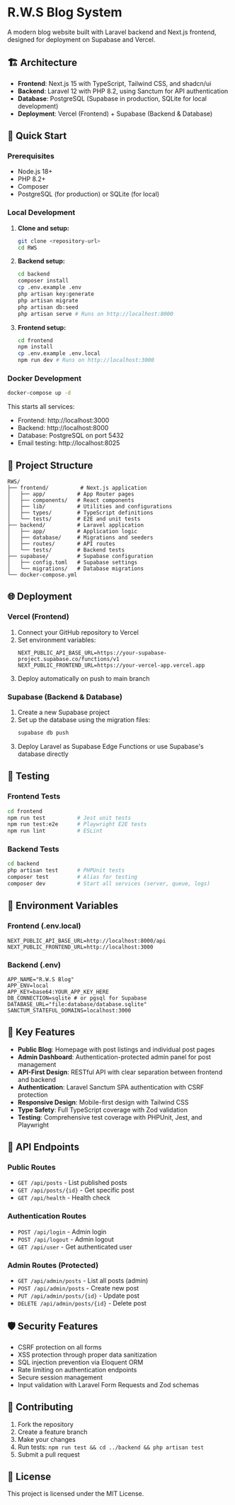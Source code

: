 # R.W.S Blog System

A modern blog website built with Laravel backend and Next.js frontend, designed for deployment on Supabase and Vercel.

## 🏗️ Architecture

- **Frontend**: Next.js 15 with TypeScript, Tailwind CSS, and shadcn/ui
- **Backend**: Laravel 12 with PHP 8.2, using Sanctum for API authentication
- **Database**: PostgreSQL (Supabase in production, SQLite for local development)
- **Deployment**: Vercel (Frontend) + Supabase (Backend & Database)

## 🚀 Quick Start

### Prerequisites

- Node.js 18+ 
- PHP 8.2+
- Composer
- PostgreSQL (for production) or SQLite (for local)

### Local Development

1. **Clone and setup:**
   ```bash
   git clone <repository-url>
   cd RWS
   ```

2. **Backend setup:**
   ```bash
   cd backend
   composer install
   cp .env.example .env
   php artisan key:generate
   php artisan migrate
   php artisan db:seed
   php artisan serve # Runs on http://localhost:8000
   ```

3. **Frontend setup:**
   ```bash
   cd frontend
   npm install
   cp .env.example .env.local
   npm run dev # Runs on http://localhost:3000
   ```

### Docker Development

```bash
docker-compose up -d
```

This starts all services:
- Frontend: http://localhost:3000
- Backend: http://localhost:8000
- Database: PostgreSQL on port 5432
- Email testing: http://localhost:8025

## 📁 Project Structure

```
RWS/
├── frontend/          # Next.js application
│   ├── app/          # App Router pages
│   ├── components/   # React components
│   ├── lib/          # Utilities and configurations
│   ├── types/        # TypeScript definitions
│   └── tests/        # E2E and unit tests
├── backend/          # Laravel application
│   ├── app/          # Application logic
│   ├── database/     # Migrations and seeders
│   ├── routes/       # API routes
│   └── tests/        # Backend tests
├── supabase/         # Supabase configuration
│   ├── config.toml   # Supabase settings
│   └── migrations/   # Database migrations
└── docker-compose.yml
```

## 🌐 Deployment

### Vercel (Frontend)

1. Connect your GitHub repository to Vercel
2. Set environment variables:
   ```
   NEXT_PUBLIC_API_BASE_URL=https://your-supabase-project.supabase.co/functions/v1
   NEXT_PUBLIC_FRONTEND_URL=https://your-vercel-app.vercel.app
   ```
3. Deploy automatically on push to main branch

### Supabase (Backend & Database)

1. Create a new Supabase project
2. Set up the database using the migration files:
   ```bash
   supabase db push
   ```
3. Deploy Laravel as Supabase Edge Functions or use Supabase's database directly

## 🧪 Testing

### Frontend Tests
```bash
cd frontend
npm run test          # Jest unit tests
npm run test:e2e      # Playwright E2E tests
npm run lint          # ESLint
```

### Backend Tests
```bash
cd backend
php artisan test      # PHPUnit tests
composer test         # Alias for testing
composer dev          # Start all services (server, queue, logs)
```

## 📝 Environment Variables

### Frontend (.env.local)
```env
NEXT_PUBLIC_API_BASE_URL=http://localhost:8000/api
NEXT_PUBLIC_FRONTEND_URL=http://localhost:3000
```

### Backend (.env)
```env
APP_NAME="R.W.S Blog"
APP_ENV=local
APP_KEY=base64:YOUR_APP_KEY_HERE
DB_CONNECTION=sqlite # or pgsql for Supabase
DATABASE_URL="file:database/database.sqlite"
SANCTUM_STATEFUL_DOMAINS=localhost:3000
```

## 🔧 Key Features

- **Public Blog**: Homepage with post listings and individual post pages
- **Admin Dashboard**: Authentication-protected admin panel for post management
- **API-First Design**: RESTful API with clear separation between frontend and backend
- **Authentication**: Laravel Sanctum SPA authentication with CSRF protection
- **Responsive Design**: Mobile-first design with Tailwind CSS
- **Type Safety**: Full TypeScript coverage with Zod validation
- **Testing**: Comprehensive test coverage with PHPUnit, Jest, and Playwright

## 📖 API Endpoints

### Public Routes
- `GET /api/posts` - List published posts
- `GET /api/posts/{id}` - Get specific post
- `GET /api/health` - Health check

### Authentication Routes
- `POST /api/login` - Admin login
- `POST /api/logout` - Admin logout
- `GET /api/user` - Get authenticated user

### Admin Routes (Protected)
- `GET /api/admin/posts` - List all posts (admin)
- `POST /api/admin/posts` - Create new post
- `PUT /api/admin/posts/{id}` - Update post
- `DELETE /api/admin/posts/{id}` - Delete post

## 🛡️ Security Features

- CSRF protection on all forms
- XSS protection through proper data sanitization
- SQL injection prevention via Eloquent ORM
- Rate limiting on authentication endpoints
- Secure session management
- Input validation with Laravel Form Requests and Zod schemas

## 🤝 Contributing

1. Fork the repository
2. Create a feature branch
3. Make your changes
4. Run tests: `npm run test && cd ../backend && php artisan test`
5. Submit a pull request

## 📄 License

This project is licensed under the MIT License.